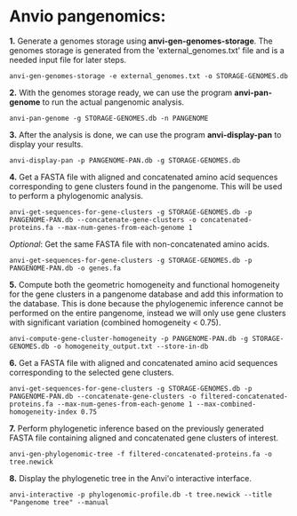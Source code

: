 # Anvio pangenomics:
**1.** Generate a genomes storage using **anvi-gen-genomes-storage**. The genomes storage is generated from the 'external_genomes.txt' file and is a needed input file for later steps.
~~~
anvi-gen-genomes-storage -e external_genomes.txt -o STORAGE-GENOMES.db 
~~~

**2.** With the genomes storage ready, we can use the program **anvi-pan-genome** to run the actual pangenomic analysis.
~~~
anvi-pan-genome -g STORAGE-GENOMES.db -n PANGENOME
~~~

**3.** After the analysis is done, we can use the program **anvi-display-pan** to display your results.
~~~
anvi-display-pan -p PANGENOME-PAN.db -g STORAGE-GENOMES.db
~~~

**4.** Get a FASTA file with aligned and concatenated amino acid sequences corresponding to gene clusters found in the pangenome. This will be used to perform a phylogenomic analysis.
~~~
anvi-get-sequences-for-gene-clusters -g STORAGE-GENOMES.db -p PANGENOME-PAN.db --concatenate-gene-clusters -o concatenated-proteins.fa --max-num-genes-from-each-genome 1
~~~

*Optional*: Get the same FASTA file with non-concatenated amino acids.
~~~
anvi-get-sequences-for-gene-clusters -g STORAGE-GENOMES.db -p PANGENOME-PAN.db -o genes.fa
~~~
  
**5.** Compute both the geometric homogeneity and functional homogeneity for the gene clusters in a pangenome database and add this information to the database. 
This is done because the phylogenemic inference cannot be performed on the entire pangenome, instead we will only use gene clusters with significant variation (combined homogeneity < 0.75).
~~~
anvi-compute-gene-cluster-homogeneity -p PANGENOME-PAN.db -g STORAGE-GENOMES.db -o homogeneity_output.txt --store-in-db
~~~

**6.** Get a FASTA file with aligned and concatenated amino acid sequences corresponding to the selected gene clusters.
~~~
anvi-get-sequences-for-gene-clusters -g STORAGE-GENOMES.db -p PANGENOME-PAN.db --concatenate-gene-clusters -o filtered-concatenated-proteins.fa --max-num-genes-from-each-genome 1 --max-combined-homogeneity-index 0.75
~~~

**7.** Perform phylogenetic inference based on the previously generated FASTA file containing aligned and concatenated gene clusters of interest.
~~~
anvi-gen-phylogenomic-tree -f filtered-concatenated-proteins.fa -o tree.newick
~~~

**8.** Display the phylogenetic tree in the Anvi'o interactive interface.
~~~
anvi-interactive -p phylogenomic-profile.db -t tree.newick --title "Pangenome tree" --manual
~~~
